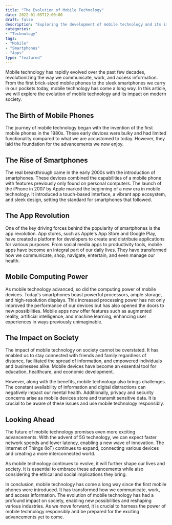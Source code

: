 ```yaml
--- 
title: "The Evolution of Mobile Technology" 
date: 2022-01-05T12:00:00 
draft: false 
description: "Exploring the development of mobile technology and its impact on modern society." 
categories: 
- "Technology" 
tags: 
- "Mobile" 
- "Smartphones" 
- "Apps" 
type: "featured" 
--- 
```


Mobile technology has rapidly evolved over the past few decades, revolutionizing the way we communicate, work, and access information. From the first brick-sized mobile phones to the sleek smartphones we carry in our pockets today, mobile technology has come a long way. In this article, we will explore the evolution of mobile technology and its impact on modern society.

## The Birth of Mobile Phones

The journey of mobile technology began with the invention of the first mobile phones in the 1980s. These early devices were bulky and had limited functionality compared to what we are accustomed to today. However, they laid the foundation for the advancements we now enjoy.

## The Rise of Smartphones

The real breakthrough came in the early 2000s with the introduction of smartphones. These devices combined the capabilities of a mobile phone with features previously only found on personal computers. The launch of the iPhone in 2007 by Apple marked the beginning of a new era in mobile technology. It introduced a touch-based interface, a vibrant app ecosystem, and sleek design, setting the standard for smartphones that followed.

## The App Revolution

One of the key driving forces behind the popularity of smartphones is the app revolution. App stores, such as Apple's App Store and Google Play, have created a platform for developers to create and distribute applications for various purposes. From social media apps to productivity tools, mobile apps have become an integral part of our daily lives. They have transformed how we communicate, shop, navigate, entertain, and even manage our health.

## Mobile Computing Power

As mobile technology advanced, so did the computing power of mobile devices. Today's smartphones boast powerful processors, ample storage, and high-resolution displays. This increased processing power has not only improved the performance of our devices but has also opened the doors to new possibilities. Mobile apps now offer features such as augmented reality, artificial intelligence, and machine learning, enhancing user experiences in ways previously unimaginable.

## The Impact on Society

The impact of mobile technology on society cannot be overstated. It has enabled us to stay connected with friends and family regardless of distance, facilitated the spread of information, and empowered individuals and businesses alike. Mobile devices have become an essential tool for education, healthcare, and economic development.

However, along with the benefits, mobile technology also brings challenges. The constant availability of information and digital distractions can negatively impact our mental health. Additionally, privacy and security concerns arise as mobile devices store and transmit sensitive data. It is crucial to be aware of these issues and use mobile technology responsibly.

## Looking Ahead

The future of mobile technology promises even more exciting advancements. With the advent of 5G technology, we can expect faster network speeds and lower latency, enabling a new wave of innovation. The Internet of Things (IoT) continues to expand, connecting various devices and creating a more interconnected world.

As mobile technology continues to evolve, it will further shape our lives and society. It is essential to embrace these advancements while also considering the ethical and social implications they bring.

In conclusion, mobile technology has come a long way since the first mobile phones were introduced. It has transformed how we communicate, work, and access information. The evolution of mobile technology has had a profound impact on society, enabling new possibilities and reshaping various industries. As we move forward, it is crucial to harness the power of mobile technology responsibly and be prepared for the exciting advancements yet to come.
